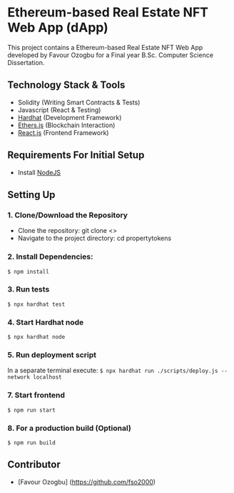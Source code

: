 # Ethereum-based Real Estate NFT Web App (dApp)
This project contains a Ethereum-based Real Estate NFT Web App developed by Favour Ozogbu for a Final year B.Sc. Computer Science Dissertation.

## Technology Stack & Tools

- Solidity (Writing Smart Contracts & Tests)
- Javascript (React & Testing)
- [Hardhat](https://hardhat.org/) (Development Framework)
- [Ethers.js](https://docs.ethers.io/v5/) (Blockchain Interaction)
- [React.js](https://reactjs.org/) (Frontend Framework)

## Requirements For Initial Setup
- Install [NodeJS](https://nodejs.org/en/)

## Setting Up
### 1. Clone/Download the Repository
- Clone the repository: git clone <>
- Navigate to the project directory: cd propertytokens

### 2. Install Dependencies:
`$ npm install`

### 3. Run tests
`$ npx hardhat test`

### 4. Start Hardhat node
`$ npx hardhat node`

### 5. Run deployment script
In a separate terminal execute:
`$ npx hardhat run ./scripts/deploy.js --network localhost`

### 7. Start frontend
`$ npm run start`

### 8. For a production build (Optional)
`$ npm run build`

## Contributor
- [Favour Ozogbu] (https://github.com/fso2000)